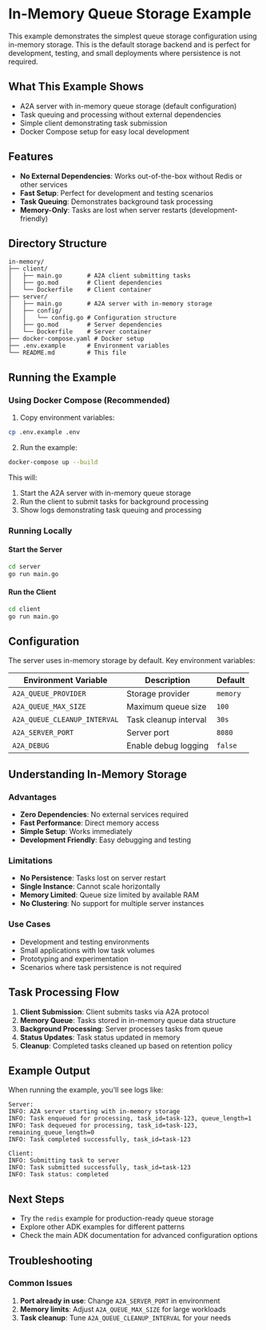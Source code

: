 # In-Memory Queue Storage Example

This example demonstrates the simplest queue storage configuration using in-memory storage. This is the default storage backend and is perfect for development, testing, and small deployments where persistence is not required.

## What This Example Shows

- A2A server with in-memory queue storage (default configuration)
- Task queuing and processing without external dependencies
- Simple client demonstrating task submission
- Docker Compose setup for easy local development

## Features

- **No External Dependencies**: Works out-of-the-box without Redis or other services
- **Fast Setup**: Perfect for development and testing scenarios
- **Task Queuing**: Demonstrates background task processing
- **Memory-Only**: Tasks are lost when server restarts (development-friendly)

## Directory Structure

```
in-memory/
├── client/
│   ├── main.go       # A2A client submitting tasks
│   ├── go.mod        # Client dependencies
│   └── Dockerfile    # Client container
├── server/
│   ├── main.go       # A2A server with in-memory storage
│   ├── config/
│   │   └── config.go # Configuration structure
│   ├── go.mod        # Server dependencies
│   └── Dockerfile    # Server container
├── docker-compose.yaml # Docker setup
├── .env.example      # Environment variables
└── README.md         # This file
```

## Running the Example

### Using Docker Compose (Recommended)

1. Copy environment variables:

```bash
cp .env.example .env
```

2. Run the example:

```bash
docker-compose up --build
```

This will:

1. Start the A2A server with in-memory queue storage
2. Run the client to submit tasks for background processing
3. Show logs demonstrating task queuing and processing

### Running Locally

#### Start the Server

```bash
cd server
go run main.go
```

#### Run the Client

```bash
cd client
go run main.go
```

## Configuration

The server uses in-memory storage by default. Key environment variables:

| Environment Variable         | Description           | Default  |
| ---------------------------- | --------------------- | -------- |
| `A2A_QUEUE_PROVIDER`         | Storage provider      | `memory` |
| `A2A_QUEUE_MAX_SIZE`         | Maximum queue size    | `100`    |
| `A2A_QUEUE_CLEANUP_INTERVAL` | Task cleanup interval | `30s`    |
| `A2A_SERVER_PORT`            | Server port           | `8080`   |
| `A2A_DEBUG`                  | Enable debug logging  | `false`  |

## Understanding In-Memory Storage

### Advantages

- **Zero Dependencies**: No external services required
- **Fast Performance**: Direct memory access
- **Simple Setup**: Works immediately
- **Development Friendly**: Easy debugging and testing

### Limitations

- **No Persistence**: Tasks lost on server restart
- **Single Instance**: Cannot scale horizontally
- **Memory Limited**: Queue size limited by available RAM
- **No Clustering**: No support for multiple server instances

### Use Cases

- Development and testing environments
- Small applications with low task volumes
- Prototyping and experimentation
- Scenarios where task persistence is not required

## Task Processing Flow

1. **Client Submission**: Client submits tasks via A2A protocol
2. **Memory Queue**: Tasks stored in in-memory queue data structure
3. **Background Processing**: Server processes tasks from queue
4. **Status Updates**: Task status updated in memory
5. **Cleanup**: Completed tasks cleaned up based on retention policy

## Example Output

When running the example, you'll see logs like:

```
Server:
INFO: A2A server starting with in-memory storage
INFO: Task enqueued for processing, task_id=task-123, queue_length=1
INFO: Task dequeued for processing, task_id=task-123, remaining_queue_length=0
INFO: Task completed successfully, task_id=task-123

Client:
INFO: Submitting task to server
INFO: Task submitted successfully, task_id=task-123
INFO: Task status: completed
```

## Next Steps

- Try the `redis` example for production-ready queue storage
- Explore other ADK examples for different patterns
- Check the main ADK documentation for advanced configuration options

## Troubleshooting

### Common Issues

1. **Port already in use**: Change `A2A_SERVER_PORT` in environment
2. **Memory limits**: Adjust `A2A_QUEUE_MAX_SIZE` for large workloads
3. **Task cleanup**: Tune `A2A_QUEUE_CLEANUP_INTERVAL` for your needs
